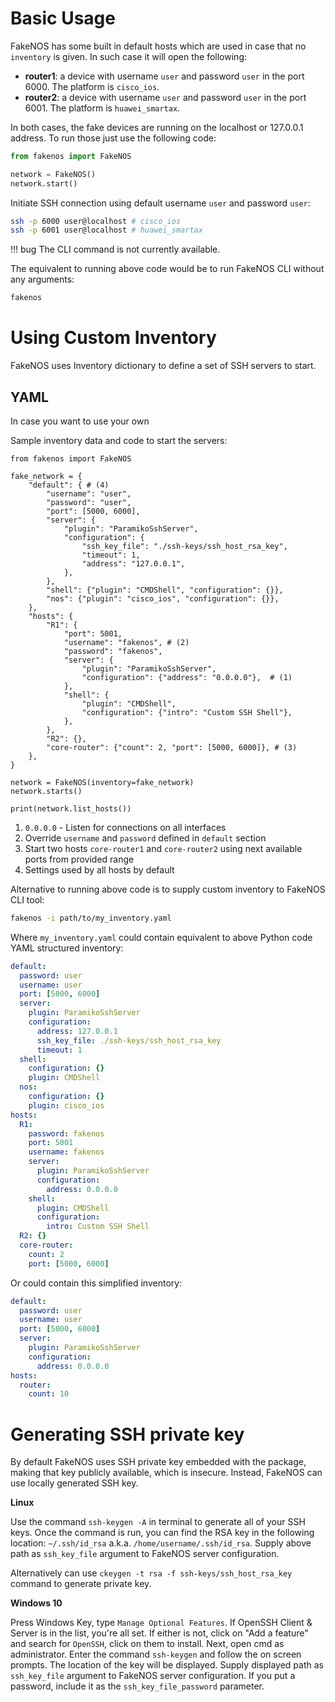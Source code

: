 # Basic Usage
FakeNOS has some built in default hosts which are used in case that no `inventory` is given. In such case it will open the following:

- **router1**: a device with username `user` and password `user` in the port 6000. The platform is `cisco_ios`.
- **router2**: a device with username `user` and password `user` in the port 6001. The platform is `huawei_smartax`.

In both cases, the fake devices are running on the localhost or 127.0.0.1 address. To run those just use the following code:

```python
from fakenos import FakeNOS

network = FakeNOS()
network.start()
```

Initiate SSH connection using default username `user` and password `user`:

```bash
ssh -p 6000 user@localhost # cisco_ios
ssh -p 6001 user@localhost # huawei_smartax
```

!!! bug
    The CLI command is not currently available.

The equivalent to running above code would be to run FakeNOS CLI without
any arguments:

```bash
fakenos
```

# Using Custom Inventory
FakeNOS uses Inventory dictionary to define a set of SSH servers to start.

## YAML
In case you want to use your own 

Sample inventory data and code to start the servers:

```{ .python .annotate }
from fakenos import FakeNOS

fake_network = {
    "default": { # (4)
        "username": "user",
        "password": "user",
        "port": [5000, 6000],
        "server": {
            "plugin": "ParamikoSshServer",
            "configuration": {
                "ssh_key_file": "./ssh-keys/ssh_host_rsa_key",
                "timeout": 1,
                "address": "127.0.0.1",
            },
        },
        "shell": {"plugin": "CMDShell", "configuration": {}},
        "nos": {"plugin": "cisco_ios", "configuration": {}},
    },
    "hosts": {
        "R1": {
            "port": 5001,
            "username": "fakenos", # (2)
            "password": "fakenos",
            "server": {
                "plugin": "ParamikoSshServer",
                "configuration": {"address": "0.0.0.0"},  # (1)
            },
            "shell": {
                "plugin": "CMDShell",
                "configuration": {"intro": "Custom SSH Shell"},
            },
        },
        "R2": {},
        "core-router": {"count": 2, "port": [5000, 6000]}, # (3)
    },
}

network = FakeNOS(inventory=fake_network)
network.starts()

print(network.list_hosts())
```

1. `0.0.0.0` - Listen for connections on all interfaces
2. Override `username` and `password` defined in `default` section
3. Start two hosts `core-router1` and `core-router2` using next available
   ports from provided range
4. Settings used by all hosts by default

Alternative to running above code is to supply custom inventory to
FakeNOS CLI tool:

```bash
fakenos -i path/to/my_inventory.yaml
```

Where `my_inventory.yaml` could contain equivalent to above Python code 
YAML structured inventory:

```yaml
default:
  password: user
  username: user
  port: [5000, 6000]
  server:
    plugin: ParamikoSshServer
    configuration:
      address: 127.0.0.1
      ssh_key_file: ./ssh-keys/ssh_host_rsa_key
      timeout: 1
  shell:
    configuration: {}
    plugin: CMDShell
  nos:
    configuration: {}
    plugin: cisco_ios
hosts:
  R1:
    password: fakenos
    port: 5001
    username: fakenos
    server:
      plugin: ParamikoSshServer
      configuration:
        address: 0.0.0.0
    shell:
      plugin: CMDShell
      configuration:
        intro: Custom SSH Shell
  R2: {}
  core-router:
    count: 2
    port: [5000, 6000]
```

Or could contain this simplified inventory:

```yaml
default:
  password: user
  username: user
  port: [5000, 6000]
  server:
    plugin: ParamikoSshServer
    configuration:
      address: 0.0.0.0
hosts:
  router:
    count: 10
```

# Generating SSH private key

By default FakeNOS uses SSH private key embedded with the package, making that key
publicly available, which is insecure. Instead, FakeNOS can use locally generated SSH key.

**Linux**

Use the command `ssh-keygen -A` in terminal to generate all of your SSH keys. Once the command is run,
you can find the RSA key in the following location: `~/.ssh/id_rsa` a.k.a. `/home/username/.ssh/id_rsa`.
Supply above path as `ssh_key_file` argument to FakeNOS server configuration.

Alternatively can use `ckeygen -t rsa -f ssh-keys/ssh_host_rsa_key` command to generate private key.

**Windows 10**

Press Windows Key, type `Manage Optional Features`. If OpenSSH Client & Server is in the list, you're all set.
If either is not, click on "Add a feature" and search for `OpenSSH`, click on them to install.
Next, open cmd as administrator. Enter the command `ssh-keygen` and follow the on screen prompts.
The location of the key will be displayed. Supply displayed path as `ssh_key_file` argument to FakeNOS
server configuration. If you put a password, include it as the `ssh_key_file_password` parameter.
